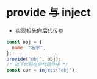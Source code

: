 # provide 与 inject

- 实现祖先向后代传参

```js
const obj = {
  name: "名字",
};
provide("obj", obj);
/* 以下代码在后代组件中 */
const car = inject("obj");
```
